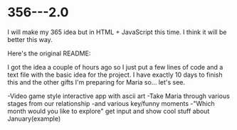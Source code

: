 # 356---2.0
I will make my 365 idea but in HTML + JavaScript this time. I think it will be better this way. 

Here's the original README:

I got the idea a couple of hours ago so I just put a few lines of code and a text file with the basic idea for the project. I have exactly 10 days to finish this and the other gifts I'm preparing for Maria so... let's see.

-Video game style interactive app with ascii art 
-Take Maria through various stages from our relationship
-and various key/funny moments 
-"Which month would you like to explore" get input and show cool stuff about January(example)
